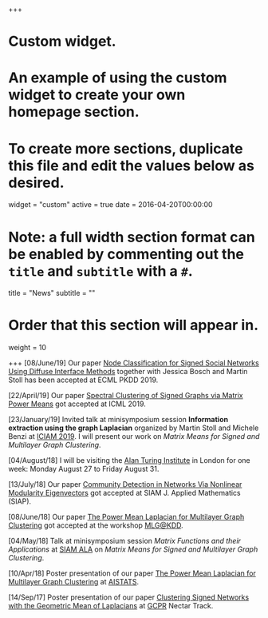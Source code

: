+++
# Custom widget.
# An example of using the custom widget to create your own homepage section.
# To create more sections, duplicate this file and edit the values below as desired.
widget = "custom"
active = true
date = 2016-04-20T00:00:00

# Note: a full width section format can be enabled by commenting out the `title` and `subtitle` with a `#`.
title = "News"
subtitle = ""

# Order that this section will appear in.
weight = 10

+++
[08/June/19] Our paper [Node Classification for Signed Social Networks Using Diffuse Interface Methods](#publications) together with Jessica Bosch and Martin Stoll has been accepted at ECML PKDD 2019.

[22/April/19] Our paper [Spectral Clustering of Signed Graphs via Matrix Power Means](#publications) got accepted at ICML 2019.

[23/January/19] Invited talk at minisymposium session __Information extraction using the graph Laplacian__ organized by Martin Stoll and Michele Benzi at [ICIAM 2019](https://iciam2019.org/). I will present our work on *Matrix Means for Signed and Multilayer Graph Clustering*.


[04/August/18] I will be visiting the [Alan Turing Institute](https://www.turing.ac.uk/) in London for one week: Monday August 27 to Friday August 31. 

[13/July/18] Our paper [Community Detection in Networks Via Nonlinear Modularity Eigenvectors](#publications) got accepted at SIAM J. Applied Mathematics (SIAP).

[08/June/18] Our paper [The Power Mean Laplacian for Multilayer Graph Clustering](#publications) got accepted at the workshop [MLG@KDD](http://www.mlgworkshop.org/2018/).

[04/May/18]  Talk at minisymposium session *Matrix Functions and their Applications* at [SIAM ALA](http://www.math.hkbu.edu.hk/siam-ala18/) on *Matrix Means for Signed and Multilayer Graph Clustering*.

[10/Apr/18] Poster presentation of our paper [The Power Mean Laplacian for Multilayer Graph Clustering](#publications) at [AISTATS](https://www.aistats.org/aistats2018/).

[14/Sep/17]  Poster presentation of our paper [Clustering Signed Networks with the Geometric Mean of Laplacians](#publications) at [GCPR](https://gcpr2017.dmi.unibas.ch/en/) Nectar Track.
